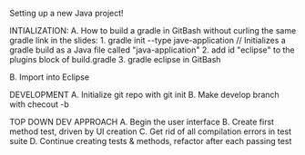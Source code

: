 Setting up a new Java project!

INTIALIZATION:
A. How to build a gradle in GitBash without curling the same gradle link in the slides:
	1. gradle init --type jave-application // Initializes a gradle build as a Java file called "java-application"
	2. add id "eclipse" to the plugins block of build.gradle
	3. gradle eclipse in GitBash

B. Import into Eclipse

DEVELOPMENT
A. Initialize git repo with git init
B. Make develop branch with checout -b

TOP DOWN DEV APPROACH
A. Begin the user interface
B. Create first method test, driven by UI creation
C. Get rid of all compilation errors in test suite
D. Continue creating tests & methods, refactor after each passing test
